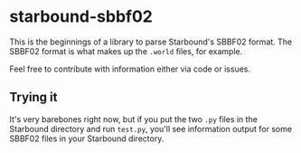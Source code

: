 starbound-sbbf02
================

This is the beginnings of a library to parse Starbound's SBBF02 format.
The SBBF02 format is what makes up the `.world` files, for example.

Feel free to contribute with information either via code or issues.

Trying it
---------

It's very barebones right now, but if you put the two `.py` files in the
Starbound directory and run `test.py`, you'll see information output for
some SBBF02 files in your Starbound directory.
